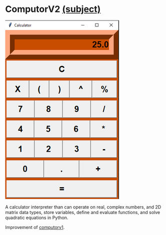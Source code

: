 # ComputorV2 [(subject)](https://cdn.intra.42.fr/pdf/pdf/5667/computorv2.en.pdf)

![computorv2.png](computorv2.png)

A calculator interpreter than can operate on real, complex numbers, and 2D matrix data types, store variables, define and evaluate functions, and solve quadratic equations in Python.

Improvement of [computorv1](https://github.com/Sithi5/computorv1).

